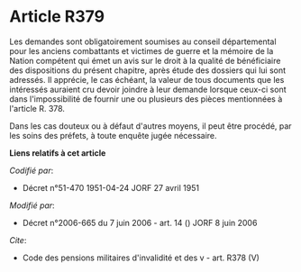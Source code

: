 # Article R379

Les demandes sont obligatoirement soumises au conseil départemental pour les anciens combattants et victimes de guerre et la
mémoire de la Nation compétent qui émet un avis sur le droit à la qualité de bénéficiaire des dispositions du présent
chapitre, après étude des dossiers qui lui sont adressés. Il apprécie, le cas échéant, la valeur de tous documents que les
intéressés auraient cru devoir joindre à leur demande lorsque ceux-ci sont dans l'impossibilité de fournir une ou plusieurs
des pièces mentionnées à l'article R. 378.

Dans les cas douteux ou à défaut d'autres moyens, il peut être procédé, par les soins des préfets, à toute enquête jugée
nécessaire.

**Liens relatifs à cet article**

_Codifié par_:

  - Décret n°51-470 1951-04-24 JORF 27 avril 1951

_Modifié par_:

  - Décret n°2006-665 du 7 juin 2006 - art. 14 () JORF 8 juin 2006

_Cite_:

  - Code des pensions militaires d'invalidité et des v - art. R378 (V)
